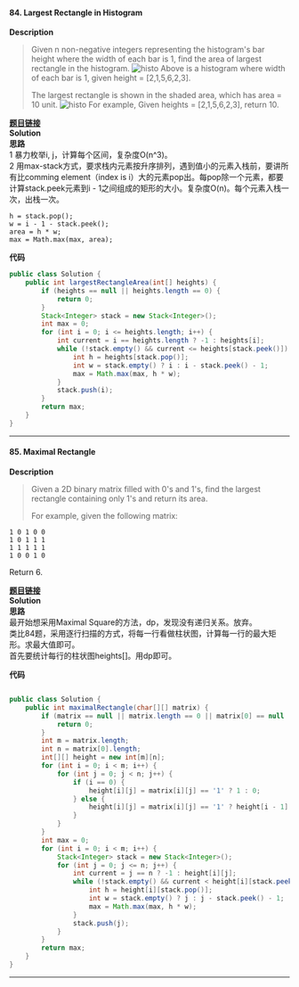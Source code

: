 #### 84. Largest Rectangle in Histogram  

**Description**   
>Given n non-negative integers representing the histogram's bar height where the width of each bar is 1, find the area of largest rectangle in the histogram.
>![histo](http://www.leetcode.com/wp-content/uploads/2012/04/histogram.png)
>Above is a histogram where width of each bar is 1, given height = [2,1,5,6,2,3].
>
>The largest rectangle is shown in the shaded area, which has area = 10 unit.
>![histo](http://www.leetcode.com/wp-content/uploads/2012/04/histogram_area.png)
>For example,
>Given heights = [2,1,5,6,2,3],
>return 10.

**[题目链接](https://leetcode.com/problems/largest-rectangle-in-histogram/)**  
**Solution**  
**思路**  
1 暴力枚举i, j，计算每个区间，复杂度O(n^3)。  
2  用max-stack方式，要求栈内元素按升序排列，遇到值小的元素入栈前，要讲所有比comming element（index is i）大的元素pop出。每pop除一个元素，都要计算stack.peek元素到i - 1之间组成的矩形的大小。复杂度O(n)。每个元素入栈一次，出栈一次。
```
h = stack.pop();
w = i - 1 - stack.peek(); 
area = h * w; 
max = Math.max(max, area);
```

**代码**   
```java
public class Solution {
    public int largestRectangleArea(int[] heights) {
        if (heights == null || heights.length == 0) {
            return 0;
        }
        Stack<Integer> stack = new Stack<Integer>();
        int max = 0;
        for (int i = 0; i <= heights.length; i++) {
            int current = i == heights.length ? -1 : heights[i];
            while (!stack.empty() && current <= heights[stack.peek()]) {
                int h = heights[stack.pop()];
                int w = stack.empty() ? i : i - stack.peek() - 1;
                max = Math.max(max, h * w);
            }
            stack.push(i);
        }
        return max;
    }
}
```
* * *

#### 85. Maximal Rectangle  

**Description**   
>Given a 2D binary matrix filled with 0's and 1's, find the largest rectangle containing only 1's and return its area.
>
>For example, given the following matrix:
```
1 0 1 0 0
1 0 1 1 1
1 1 1 1 1
1 0 0 1 0
```
Return 6.

**[题目链接](https://leetcode.com/problems/maximal-rectangle/)**  
**Solution**  
**思路**  
最开始想采用Maximal Square的方法，dp，发现没有递归关系。放弃。  
类比84题，采用逐行扫描的方式，将每一行看做柱状图，计算每一行的最大矩形。求最大值即可。  
首先要统计每行的柱状图heights[]。用dp即可。  

**代码**   
```java

public class Solution {
    public int maximalRectangle(char[][] matrix) {
        if (matrix == null || matrix.length == 0 || matrix[0] == null || matrix[0].length == 0) {
            return 0;
        }
        int m = matrix.length;
        int n = matrix[0].length;
        int[][] height = new int[m][n];
        for (int i = 0; i < m; i++) {
            for (int j = 0; j < n; j++) {
                if (i == 0) {
                    height[i][j] = matrix[i][j] == '1' ? 1 : 0;
                } else {
                    height[i][j] = matrix[i][j] == '1' ? height[i - 1][j] + 1 : 0;
                }
            }
        }
        int max = 0;
        for (int i = 0; i < m; i++) {
            Stack<Integer> stack = new Stack<Integer>();
            for (int j = 0; j <= n; j++) {
                int current = j == n ? -1 : height[i][j];
                while (!stack.empty() && current < height[i][stack.peek()]) {
                    int h = height[i][stack.pop()];
                    int w = stack.empty() ? j : j - stack.peek() - 1;
                    max = Math.max(max, h * w);
                }
                stack.push(j);
            }
        }
        return max;
    }
}
```
* * *
